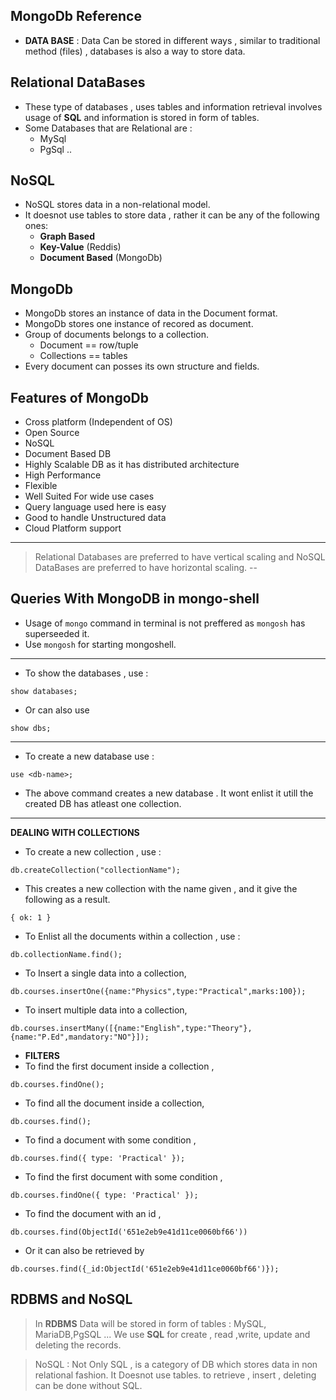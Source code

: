 ## MongoDb Reference
* **__DATA BASE__** : Data Can be stored in different ways , similar to traditional method (files) , databases is also a way to store data.
## Relational DataBases
* These type of databases , uses tables and information retrieval involves usage of **SQL** and information is stored in form of tables.
* Some Databases that are Relational are :
  * MySql
  * PgSql ..
## NoSQL 
* NoSQL stores data in a non-relational model.
* It doesnot use tables to store data , rather it can be any of the following ones:
    * **Graph Based** 
    * **Key-Value** (Reddis)
    * **Document Based** (MongoDb)
## MongoDb
* MongoDb stores an instance of data in the Document format.
* MongoDb stores one instance of recored as document.
* Group of documents belongs to a collection.
    * Document == row/tuple
    * Collections == tables
* Every document can posses its own structure and fields.

## Features of MongoDb
* Cross platform (Independent of OS)
* Open Source
* NoSQL 
* Document Based DB
* Highly Scalable DB as it has distributed architecture
* High Performance
* Flexible
* Well Suited For wide use cases
* Query language used here is easy
* Good to handle Unstructured data
* Cloud Platform support
---
> Relational Databases are preferred to have vertical scaling and NoSQL DataBases are preferred to have horizontal scaling.
--
## Queries With MongoDB in mongo-shell
* Usage of `mongo` command in terminal is not preffered as `mongosh` has superseeded it.
* Use `mongosh` for starting mongoshell.
---
* To show the databases , use :
```mongodb
show databases;
```
* Or can also use
```mongodb
show dbs;
```
---
* To create a new database use :
```
use <db-name>;
```
* The above command creates a new database . It wont enlist it utill the created DB has atleast one collection.
---
**DEALING WITH COLLECTIONS**
* To create a new collection , use :
```
db.createCollection("collectionName");
```
* This creates a new collection with the name given , and it give the following as a result.
```
{ ok: 1 }
```
* To Enlist all the documents within a collection , use :
```
db.collectionName.find();
```
* To Insert a single data into a collection,
```
db.courses.insertOne({name:"Physics",type:"Practical",marks:100});
```
* To insert multiple data into a collection,
```
db.courses.insertMany([{name:"English",type:"Theory"},{name:"P.Ed",mandatory:"NO"}]);
```
* **FILTERS**
* To find the first document inside a collection , 
```
db.courses.findOne();
```
* To find all the document inside a collection,
```
db.courses.find();
```
* To find a document with some condition , 
```
db.courses.find({ type: 'Practical' });
```
* To find the first document with some condition , 
```
db.courses.findOne({ type: 'Practical' });
```
* To find the document with an id , 
```
db.courses.find(ObjectId('651e2eb9e41d11ce0060bf66'))
```
* Or it can also be retrieved by 
```
db.courses.find({_id:ObjectId('651e2eb9e41d11ce0060bf66')});
```
## RDBMS and NoSQL
> In **RDBMS** Data will be stored in form of tables : MySQL, MariaDB,PgSQL ...
> We use **SQL** for create , read ,write, update and deleting the records.

> NoSQL : Not Only SQL , is a category of DB which stores data in non relational fashion.
> It Doesnot use tables.
> to retrieve , insert , deleting can be done without SQL.


